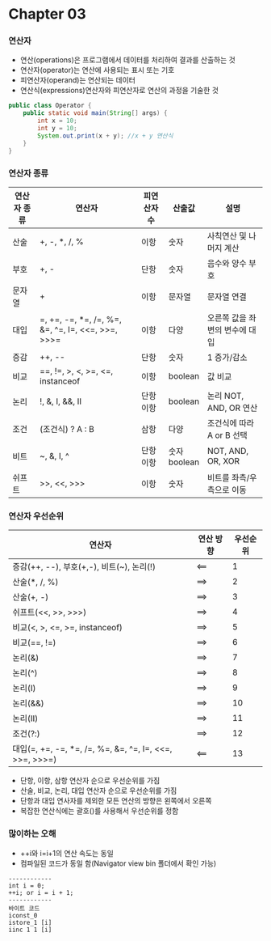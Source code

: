# Chapter 03

### 연산자
  * 연산(operations)은 프로그램에서 데이터를 처리하여 결과를 산출하는 것
  * 연산자(operator)는 연산에 사용되는 표시 또는 기호
  * 피연산자(operand)는 연산되는 데이터
  * 연산식(expressions)연산자와 피연산자로 연산의 과정을 기술한 것
  ```java
  public class Operator {
      public static void main(String[] args) {
          int x = 10;
          int y = 10;
          System.out.print(x + y); //x + y 연산식
      }
  }
  ```

### 연산자 종류
| 연산자 종류 | 연산자                                               | 피연산자 수    | 산출값            | 설명                 |
|--------|---------------------------------------------------|-----------|----------------|--------------------|
| 산술     | +, -, *, /, %                                     | 이항        | 숫자             | 사칙연산 및 나머지 계산      |
| 부호     | +, -                                              | 단항        | 숫자             | 음수와 양수 부호          |
| 문자열    | +                                                 | 이항        | 문자열            | 문자열 연결             |
| 대입     | =, +=, -=, *=, /=, %=, &=, ^=, I=, <<=, >>=, >>>= | 이항        | 다양             | 오른쪽 값을 좌변의 변수에 대입  |
| 증감     | ++, --                                            | 단항        | 숫자             | 1 증가/감소            |
| 비교     | ==, !=, >, <, >=, <=, instanceof                  | 이항        | boolean        | 값 비교               |
| 논리     | !, &, I, &&, II                                   | 단항<br/>이항 | boolean        | 논리 NOT, AND, OR 연산 |
| 조건     | (조건식) ? A : B                                     | 삼항        | 다양             | 조건식에 따라 A or B 선택  |
| 비트     | ~, &, I, ^                                        | 단항<br/>이항 | 숫자<br/>boolean | NOT, AND, OR, XOR  |
| 쉬프트    | >>, <<, >>>                                       | 이항        | 숫자             | 비트를 좌측/우측으로 이동     |

### 연산자 우선순위
| 연산자                                                   | 연산 방향 | 우선순위 |
|-------------------------------------------------------|-------|------|
| 증감(++, --), 부호(+,-), 비트(~), 논리(!)                     | <==   | 1    |
| 산술(*, /, %)                                           | ==>   | 2    |
| 산술(+, -)                                              |==>| 3    |
| 쉬프트(<<, >>, >>>)                                      |==>| 4    |
| 비교(<, >, <=, >=, instanceof)                          |==>| 5    |
| 비교(==, !=)                                            |==>| 6    |
| 논리(&)                                                 |==>| 7    |
| 논리(^)                                                 |==>| 8    |
| 논리(I)                                                 |==>| 9    |
| 논리(&&)                                                |==>| 10   |
| 논리(II)                                                |==>| 11   |
| 조건(?:)                                                |==>| 12   |
| 대입(=, +=, -=, *=, /=, %=, &=, ^=, I=, <<=, >>=, >>>=) | <==   | 13   |
  * 단항, 이항, 삼항 연산자 순으로 우선순위를 가짐
  * 산술, 비교, 논리, 대입 연산자 순으로 우선순위를 가짐
  * 단항과 대입 연사자를 제외한 모든 연산의 방향은 왼쪽에서 오른쪽
  * 복잡한 연산식에는 괄호()를 사용해서 우선순위를 정함

### 많이하는 오해
  * ++i와 i=i+1의 연산 속도는 동일
  * 컴파일된 코드가 동일 함(Navigator view bin 폴더에서 확인 가능)
  ```
  ------------
  int i = 0;
  ++i; or i = i + 1;
  ------------
  바이트 코드
  iconst_0
  istore_1 [i]
  iinc 1 1 [i]
  ```